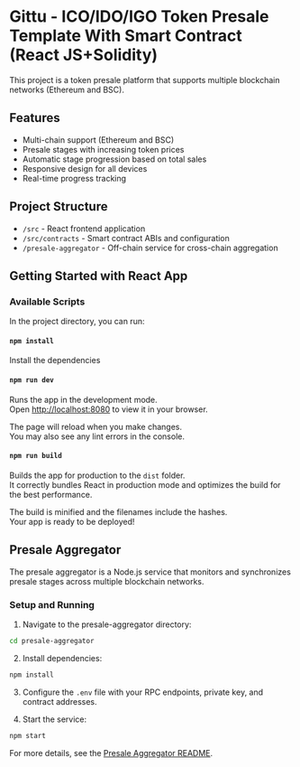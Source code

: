 # Gittu - ICO/IDO/IGO Token Presale Template With Smart Contract (React JS+Solidity)

This project is a token presale platform that supports multiple blockchain networks (Ethereum and BSC).

## Features

- Multi-chain support (Ethereum and BSC)
- Presale stages with increasing token prices
- Automatic stage progression based on total sales
- Responsive design for all devices
- Real-time progress tracking

## Project Structure

- `/src` - React frontend application
- `/src/contracts` - Smart contract ABIs and configuration
- `/presale-aggregator` - Off-chain service for cross-chain aggregation

## Getting Started with React App

### Available Scripts

In the project directory, you can run:

#### `npm install`

Install the dependencies

#### `npm run dev`

Runs the app in the development mode.\
Open [http://localhost:8080](http://localhost:8080) to view it in your browser.

The page will reload when you make changes.\
You may also see any lint errors in the console.

#### `npm run build`

Builds the app for production to the `dist` folder.\
It correctly bundles React in production mode and optimizes the build for the best performance.

The build is minified and the filenames include the hashes.\
Your app is ready to be deployed!

## Presale Aggregator

The presale aggregator is a Node.js service that monitors and synchronizes presale stages across multiple blockchain networks.

### Setup and Running

1. Navigate to the presale-aggregator directory:
```bash
cd presale-aggregator
```

2. Install dependencies:
```bash
npm install
```

3. Configure the `.env` file with your RPC endpoints, private key, and contract addresses.

4. Start the service:
```bash
npm start
```

For more details, see the [Presale Aggregator README](/presale-aggregator/README.md).